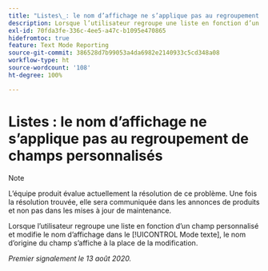 ```yaml
---
title: "Listes\_: le nom d’affichage ne s’applique pas au regroupement de champs personnalisés"
description: Lorsque l’utilisateur regroupe une liste en fonction d’un champ personnalisé et modifie le nom d’affichage dans le Mode texte, le nom d’origine du champ s’affiche à la place de la modification.
exl-id: 70fda3fe-336c-4ee5-a47c-b1095e470865
hidefromtoc: true
feature: Text Mode Reporting
source-git-commit: 386528d7b99053a4da6982e2140933c5cd348a08
workflow-type: ht
source-wordcount: '108'
ht-degree: 100%

---
```


# Listes : le nom d’affichage ne s’applique pas au regroupement de champs personnalisés

>[!NOTE]
>
>L’équipe produit évalue actuellement la résolution de ce problème. Une fois la résolution trouvée, elle sera communiquée dans les annonces de produits et non pas dans les mises à jour de maintenance.

Lorsque l’utilisateur regroupe une liste en fonction d’un champ personnalisé et modifie le nom d’affichage dans le [!UICONTROL Mode texte], le nom d’origine du champ s’affiche à la place de la modification.

_Premier signalement le 13 août 2020._
